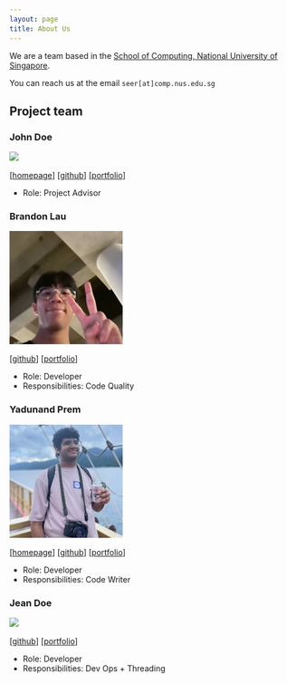 ```yaml
---
layout: page
title: About Us
---
```


We are a team based in the [School of Computing, National University of Singapore](http://www.comp.nus.edu.sg).

You can reach us at the email `seer[at]comp.nus.edu.sg`

## Project team

### John Doe

<img src="images/johndoe.png" width="200px">

[[homepage](http://www.comp.nus.edu.sg/~damithch)]
[[github](https://github.com/johndoe)]
[[portfolio](team/johndoe.md)]

* Role: Project Advisor

### Brandon Lau

<img src="images/blaukc.png" width="200px" height="200px" style="object-fit: cover; object-position: bottom">

[[github](http://github.com/blaukc)]
[[portfolio](team/blaukc.md)]

* Role: Developer
* Responsibilities: Code Quality

### Yadunand Prem

<img src="images/yadunut.png" width="200px">

[[homepage](https://gitea.ts.yadunut.com)]
[[github](http://github.com/yadunut)] 
[[portfolio](team/johndoe.md)]

* Role: Developer
* Responsibilities: Code Writer

### Jean Doe

<img src="images/johndoe.png" width="200px">

[[github](http://github.com/johndoe)]
[[portfolio](team/johndoe.md)]

* Role: Developer
* Responsibilities: Dev Ops + Threading
